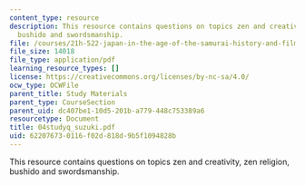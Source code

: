 ```yaml
---
content_type: resource
description: This resource contains questions on topics zen and creativity, zen religion,
  bushido and swordsmanship.
file: /courses/21h-522-japan-in-the-age-of-the-samurai-history-and-film-fall-2006/622076730116f02d818d9b5f1094828b_04studyq_suzuki.pdf
file_size: 14018
file_type: application/pdf
learning_resource_types: []
license: https://creativecommons.org/licenses/by-nc-sa/4.0/
ocw_type: OCWFile
parent_title: Study Materials
parent_type: CourseSection
parent_uid: dc407be1-10d5-201b-a779-448c753389a6
resourcetype: Document
title: 04studyq_suzuki.pdf
uid: 62207673-0116-f02d-818d-9b5f1094828b
---
```

This resource contains questions on topics zen and creativity, zen religion, bushido and swordsmanship.